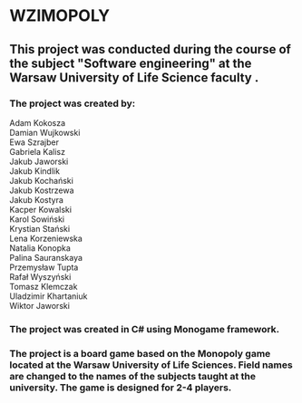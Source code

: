 # WZIMOPOLY
## This project was conducted during the course of the subject "Software engineering" at the Warsaw University of Life Science faculty .
### The project was created by:<br/>
Adam Kokosza<br/>
Damian Wujkowski<br/>
Ewa Szrajber<br/>
Gabriela Kalisz<br/>
Jakub Jaworski<br/>
Jakub Kindlik<br/>
Jakub Kochański<br/>
Jakub Kostrzewa<br/>
Jakub Kostyra<br/>
Kacper Kowalski<br/>
Karol Sowiński<br/>
Krystian Stański<br/>
Lena Korzeniewska<br/>
Natalia Konopka<br/>
Palina Sauranskaya<br/>
Przemysław Tupta<br/>
Rafał Wyszyński<br/>
Tomasz Klemczak<br/>
Uladzimir Khartaniuk<br/>
Wiktor Jaworski
### The project was created in C# using Monogame framework.
### The project is a board game based on the Monopoly game located at the Warsaw University of Life Sciences. Field names are changed to the names of the subjects taught at the university. The game is designed for 2-4 players.